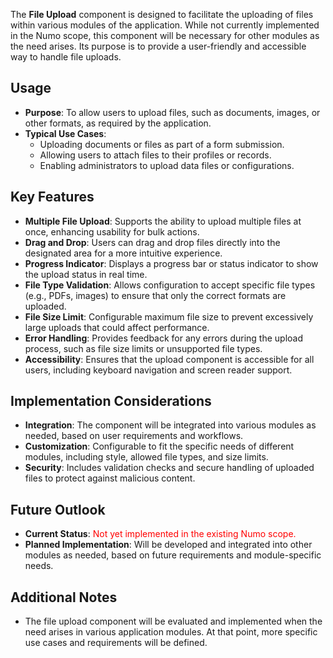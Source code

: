 The **File Upload** component is designed to facilitate the uploading of files within various modules of the application. While not currently implemented in the Numo scope, this component will be necessary for other modules as the need arises. Its purpose is to provide a user-friendly and accessible way to handle file uploads.

## Usage

- **Purpose**: To allow users to upload files, such as documents, images, or other formats, as required by the application.
- **Typical Use Cases**:
  - Uploading documents or files as part of a form submission.
  - Allowing users to attach files to their profiles or records.
  - Enabling administrators to upload data files or configurations.

## Key Features

- **Multiple File Upload**: Supports the ability to upload multiple files at once, enhancing usability for bulk actions.
- **Drag and Drop**: Users can drag and drop files directly into the designated area for a more intuitive experience.
- **Progress Indicator**: Displays a progress bar or status indicator to show the upload status in real time.
- **File Type Validation**: Allows configuration to accept specific file types (e.g., PDFs, images) to ensure that only the correct formats are uploaded.
- **File Size Limit**: Configurable maximum file size to prevent excessively large uploads that could affect performance.
- **Error Handling**: Provides feedback for any errors during the upload process, such as file size limits or unsupported file types.
- **Accessibility**: Ensures that the upload component is accessible for all users, including keyboard navigation and screen reader support.

## Implementation Considerations

- **Integration**: The component will be integrated into various modules as needed, based on user requirements and workflows.
- **Customization**: Configurable to fit the specific needs of different modules, including style, allowed file types, and size limits.
- **Security**: Includes validation checks and secure handling of uploaded files to protect against malicious content.

## Future Outlook

- **Current Status**: <span style="color:red">Not yet implemented in the existing Numo scope.</span>
- **Planned Implementation**: Will be developed and integrated into other modules as needed, based on future requirements and module-specific needs.

## Additional Notes

- The file upload component will be evaluated and implemented when the need arises in various application modules. At that point, more specific use cases and requirements will be defined.

